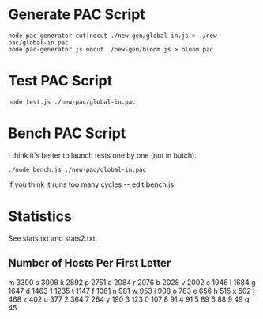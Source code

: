 # Generate PAC Script

`node pac-generator cut|nocut ./new-gen/global-in.js > ./new-pac/global-in.pac`  
`node pac-generator.js nocut ./new-gen/bloom.js > bloom.pac`

# Test PAC Script

`node test.js ./new-pac/global-in.pac`

# Bench PAC Script

I think it's better to launch tests one by one (not in butch).

`./node bench.js ./new-pac/global-in.pac`

If you think it runs too many cycles -- edit bench.js.

# Statistics

See stats.txt and stats2.txt.

## Number of Hosts Per First Letter

m 3390
s 3008
k 2892
p 2751
a 2084
r 2076
b 2028
v 2002
c 1946
l 1684
g 1647
d 1463
1 1235
t 1147
f 1061
n 981
w 953
i 908
o 783
e 656
h 515
x 502
j 468
z 402
u 377
2 364
7 264
y 190
3 123
0 107
8 91
4 91
5 89
6 88
9 49
q 45
